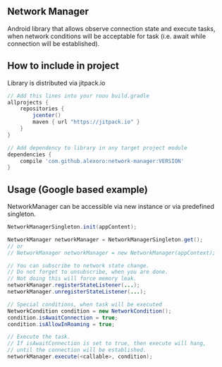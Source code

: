 ## Network Manager
Android library that allows observe connection state and execute tasks, when network conditions will be acceptable for task (i.e. await while connection will be established).


## How to include in project
Library is distributed via jitpack.io

```gradle
// Add this lines into your roou build.gradle
allprojects {
    repositories {
        jcenter()
        maven { url "https://jitpack.io" }
    }
}
```

```gradle
// Add dependency to library in any target project module
dependencies {
    compile 'com.github.alexoro:network-manager:VERSION'
}
```


## Usage (Google based example)
NetworkManager can be accessible via new instance or via predefined singleton.
```java
NetworkManagerSingleton.init(appContent);

NetworkManager networkManager = NetworkManagerSingleton.get();
// or
// NetworkManager networkManager = new NetworkManager(appContext);

// You can subscribe to network state change.
// Do not forget to unsubscribe, when you are done.
// Not doing this will force memory leak.
networkManager.registerStateListener(...);
networkManager.unregisterStateListener(...);

// Special conditions, when task will be executed
NetworkCondition condition = new NetworkCondition();
condition.isAwaitConnection = true;
condition.isAllowInRoaming = true;

// Execute the task.
// If isAwaitConnection is set to true, then execute will hang,
// until the connection will be established.
networkManager.execute(<callable>, condition);
```
